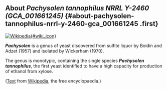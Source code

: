 About *Pachysolen tannophilus NRRL Y-2460 (GCA\_001661245)* {#about-pachysolen-tannophilus-nrrl-y-2460-gca_001661245 .first}
-----------------------------------------------------------

[![Wikipedia](/img/wikipedia_logo_v2_en.png){#wiki_icon}](http://en.wikipedia.org/wiki/Pachysolen_tannophilus)

***Pachysolen*** is a genus of yeast discovered from sulfite liquor by
Boidin and Adzet (1957) and isolated by Wickerham (1970).

The genus is monotypic, containing the single species ***Pachysolen
tannophilus***, the first yeast identified to have a high capacity for
production of ethanol from xylose.

([Text](http://en.wikipedia.org/wiki/Pachysolen_tannophilus) from
[Wikipedia](http://en.wikipedia.org/), the free encyclopaedia.)
